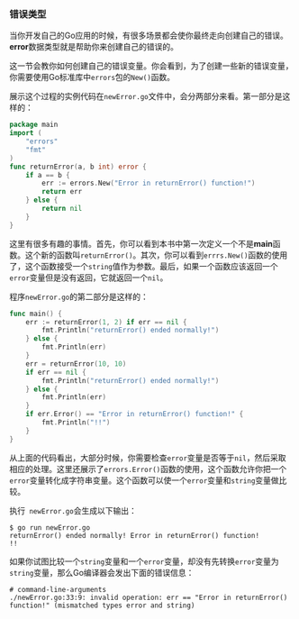 ### 错误类型

当你开发自己的Go应用的时候，有很多场景都会使你最终走向创建自己的错误。**error**数据类型就是帮助你来创建自己的错误的。

这一节会教你如何创建自己的错误变量。你会看到，为了创建一些新的错误变量，你需要使用Go标准库中`errors`包的`New()`函数。

展示这个过程的实例代码在`newError.go`文件中，会分两部分来看。第一部分是这样的：

```go
package main
import (
	"errors"
	"fmt" 
)
func returnError(a, b int) error {
	if a == b {
		err := errors.New("Error in returnError() function!") 
		return err
	} else {
		return nil
	} 
}
```

这里有很多有趣的事情。首先，你可以看到本书中第一次定义一个不是**main**函数。这个新的函数叫`returnError()`。其次，你可以看到`errrs.New()`函数的使用了，这个函数接受一个`string`值作为参数。最后，如果一个函数应该返回一个`error`变量但是没有返回，它就返回一个`nil`。

程序`newError.go`的第二部分是这样的：

```go
func main() {
	err := returnError(1, 2) if err == nil {
		fmt.Println("returnError() ended normally!") 
	} else {
		fmt.Println(err) 
	}
	err = returnError(10, 10) 
	if err == nil {
		fmt.Println("returnError() ended normally!") 
	} else {
		fmt.Println(err) 
	}
	if err.Error() == "Error in returnError() function!" {
		fmt.Println("!!") 
	}
}
```

从上面的代码看出，大部分时候，你需要检查`error`变量是否等于`nil`，然后采取相应的处理。这里还展示了`errors.Error()`函数的使用，这个函数允许你把一个`error`变量转化成字符串变量。这个函数可以使一个`error`变量和`string`变量做比较。

执行` newError.go`会生成以下输出：

```shell
$ go run newError.go 
returnError() ended normally! Error in returnError() function! 
!!
```

如果你试图比较一个`string`变量和一个`error`变量，却没有先转换`error`变量为`string`变量，那么Go编译器会发出下面的错误信息：

```shell
# command-line-arguments
./newError.go:33:9: invalid operation: err == "Error in returnError() function!" (mismatched types error and string)
```

### 